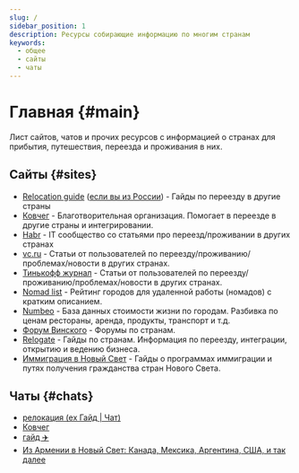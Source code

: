 ```yaml
---
slug: /
sidebar_position: 1
description: Ресурсы собирающие информацию по многим странам
keywords:
  - общее
  - сайты
  - чаты
---
```


# Главная {#main}

Лист сайтов, чатов и прочих ресурсов с информацией о странах для прибытия, путешествия, переезда и проживания в них.

## Сайты {#sites}

<!-- TODO: добавить краткое описание по сайтам -->

- [Relocation guide](http://relocation.guide/) ([если вы из России](https://relocation-guide.super.site/)) - Гайды по переезду в другие страны
- [Ковчег](https://kovcheg.live/) - Благотворительная организация. Помогает в переезде в другие страны и интегрировании.
- [Habr](https://habr.com/ru/hub/it_immigration/top/alltime/) - IT сообщество со статьями про переезд/проживании в других странах
- [vc.ru](https://vc.ru/migrate) - Статьи от пользователей по переезду/проживанию/проблемах/новости в других странах.
- [Тинькофф журнал](https://journal.tinkoff.ru/flows/emigration-all/) - Статьи от пользователей по переезду/проживанию/проблемах/новости в других странах.
- [Nomad list](https://nomadlist.com/) - Рейтинг городов для удаленной работы (номадов) с кратким описанием.
- [Numbeo](https://www.numbeo.com/cost-of-living/) - База данных стоимости жизни по городам. Разбивка по ценам рестораны, аренда, продукты, транспорт и т.д.
- [Форум Винского](https://forum.awd.ru/) - Форумы по странам.
- [Relogate](https://relogate.online/) - Гайды по странам. Информация по переезду, интеграции, открытию и ведению бизнеса.
- [Иммиграция в Новый Свет](https://immigrate-to-the-new-world.notion.site/immigrate-to-the-new-world/aacf1a6b47cf4e66bd3b8a9a8468b535) - Гайды о программах иммиграции и путях получения гражданства стран Нового Света.

## Чаты {#chats}

- [релокация (ex Гайд | Чат)](https://t.me/relocation_cis)
- [Ковчег](https://t.me/ArkHelps)
- [гайд ✈️](https://t.me/Guideofrelocation)
- [Из Армении в Новый Свет: Канада, Мексика, Аргентина, США, и так далее](https://t.me/+vIGue7wo_hVlMTRi)
